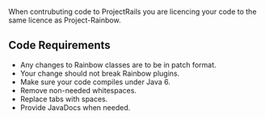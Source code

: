 When contrubuting code to ProjectRails you are licencing your code to the same licence as Project-Rainbow.

## Code Requirements

 * Any changes to Rainbow classes are to be in patch format.
 * Your change should not break Rainbow plugins.
 * Make sure your code compiles under Java 6.
 * Remove non-needed whitespaces.
 * Replace tabs with spaces.
 * Provide JavaDocs when needed.